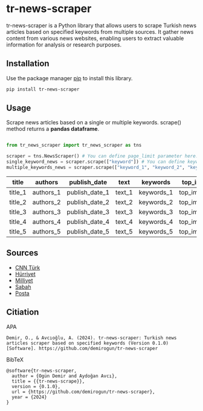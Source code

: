 # tr-news-scraper

tr-news-scraper is a Python library that allows users to scrape Turkish news articles based on specified keywords from multiple sources. It gather news content from various news websites, enabling users to extract valuable information for analysis or research purposes.

## Installation

Use the package manager [pip](https://pip.pypa.io/en/stable/) to install this library.

```bash
pip install tr-news-scraper
```

## Usage

Scrape news articles based on a single or multiple keywords. scrape() method returns a **pandas dataframe**.

```python

from tr_news_scraper import tr_news_scraper as tns

scraper = tns.NewsScraper() # You can define page_limit parameter here. Default value is 20.
single_keyword_news = scraper.scrape(["keyword"]) # You can define keyword or keywords here.
multiple_keywords_news = scraper.scrape(["keyword_1", "keyword_2", "keyword_3"]) # You can define keyword or keywords here.
```
| title | authors | publish_date | text | keywords | top_img | url | meta_url | meta_img | meta_published_date | meta_description | meta_keywords | date | keyword |
|-------|---------|--------------|------|----------|---------|-----|----------|----------|---------------------|------------------|---------------|------|---------|
| title_1 | authors_1 | publish_date_1 | text_1 | keywords_1 | top_img_1 | url_1 | meta_url_1 | meta_img_1 | meta_published_date_1 | meta_description_1 | meta_keywords_1 | date_1 | keyword_1 |
| title_2 | authors_2 | publish_date_2 | text_2 | keywords_2 | top_img_2 | url_2 | meta_url_2 | meta_img_2 | meta_published_date_2 | meta_description_2 | meta_keywords_2 | date_2 | keyword_2 |
| title_3 | authors_3 | publish_date_3 | text_3 | keywords_3 | top_img_3 | url_3 | meta_url_3 | meta_img_3 | meta_published_date_3 | meta_description_3 | meta_keywords_3 | date_3 | keyword_3 |
| title_4 | authors_4 | publish_date_4 | text_4 | keywords_4 | top_img_4 | url_4 | meta_url_4 | meta_img_4 | meta_published_date_4 | meta_description_4 | meta_keywords_4 | date_4 | keyword_4 |
| title_5 | authors_5 | publish_date_5 | text_5 | keywords_5 | top_img_5 | url_5 | meta_url_5 | meta_img_5 | meta_published_date_5 | meta_description_5 | meta_keywords_5 | date_5 | keyword_5 |

## Sources

- [CNN Türk](https://www.cnnturk.com/)
- [Hürriyet](https://www.hurriyet.com.tr/)
- [Milliyet](https://www.milliyet.com.tr/)
- [Sabah](https://www.sabah.com.tr/)
- [Posta](https://www.posta.com.tr/)

## Citiation
APA
```
Demir, O., & Avcıoğlu, A. (2024). tr-news-scraper: Turkish news articles scraper based on specified keywords (Version 0.1.0) [Software]. https://github.com/demirogun/tr-news-scraper
```
BibTeX
```
@software{tr-news-scraper,
  author = {Ogün Demir and Aydoğan Avcı},
  title = {{tr-news-scrape}},
  version = {0.1.0},
  url = {https://github.com/demirogun/tr-news-scraper},
  year = {2024}
}
```
